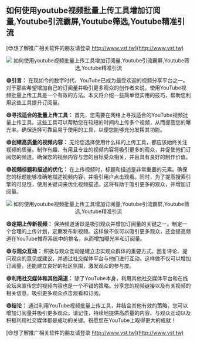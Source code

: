 ## **如何使用youtube视频批量上传工具增加订阅量,Youtube引流霸屏,Youtube筛选,Youtube精准引流**

[😍想了解推广相关软件的朋友请登录 http://www.vst.tw](http://www.vst.tw)

 <center><img src="https://vst.tw/MP4/tuiguang/png/6.png" alt="如何使用youtube视频批量上传工具增加订阅量,Youtube引流霸屏,Youtube筛选,Youtube精准引流"></center>

**😄引言：**
在现如今的数字时代，YouTube已成为最受欢迎的视频分享平台之一。对于那些希望增加自己的订阅量并吸引更多观众的创作者来说，使用YouTube视频批量上传工具是一个有效的方法。本文将介绍一些简单但实用的技巧，帮助您利用这些工具提升订阅量。

**😄寻找适合的批量上传工具：**
首先，您需要在网络上寻找适合的YouTube视频批量上传工具。这些工具可以帮助您在较短的时间内上传多个视频，从而提高您的曝光率。确保选择可靠且易于使用的工具，以便您能够充分发挥其功能。

**😄创建高质量的视频内容：**
无论您选择使用什么样的上传工具，都应该始终关注视频的质量。制作有趣、有用且专业的视频内容将吸引更多的观众，并促使他们订阅您的频道。确保您的视频内容与您的目标受众相关，并且具有良好的制作价值。

**😄视频标题和描述的优化：**
在上传视频时，标题和描述是非常重要的元素。确保您的标题能够准确地描述视频内容，并吸引用户点击观看。同时，为了提高搜索引擎的可见性，使用关键词来优化视频描述。这将有助于吸引更多的观众，并增加订阅量。

 <center><img src="https://vst.tw/MP4/tuiguang/png/7.png" alt="如何使用youtube视频批量上传工具增加订阅量,Youtube引流霸屏,Youtube筛选,Youtube精准引流"></center>

**😄定期上传新视频：**
保持频道活跃是吸引观众并增加订阅量的关键之一。制定一个合理的上传计划，定期发布新视频。这样做不仅可以吸引更多观众，还会提高频道在YouTube推荐系统中的排名，从而增加曝光率和订阅量。

**😄与观众互动：**
积极与观众互动是建立忠实观众群体的重要方式。回复评论、提问观众的意见或建议，并通过社交媒体平台与他们进行互动。这样做不仅可以增加订阅量，还能建立良好的社区氛围，激发观众的参与度。

**😄利用社交媒体和其他渠道：**
除了YouTube本身，利用其他社交媒体平台和在线论坛来宣传您的视频内容也是一个不错的策略。分享您的视频链接以及有关视频的相关信息，吸引更多观众点击观看和订阅。

**😄结论：**
通过利用YouTube视频批量上传工具，并结合其他有效的策略，您可以增加订阅量并吸引更多观众。请记住，持续地提供高质量的内容、与观众互动以及积极利用社交媒体都是成功的关键。祝愿您在YouTube上取得更大的成就！

[😍想了解推广相关软件的朋友请登录 http://www.vst.tw](http://www.vst.tw)



